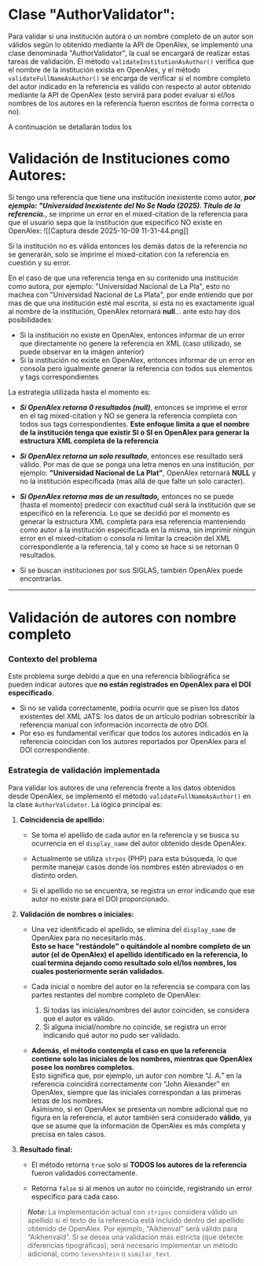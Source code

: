 
# Clase "AuthorValidator":

Para validar si una institución autora o un nombre completo de un autor son válidos según lo obtenido mediante la API de OpenAlex, se implementó una clase denominada "AuthorValidator", la cual se encargará de realizar estas tareas de validación. El método `validateInstitutionAsAuthor()` verifica que el nombre de la institución exista en OpenAlex, y el método `validateFullNameAsAuthor()` se encarga de verificar si el nombre completo del autor indicado en la referencia es válido con respecto al autor obtenido mediante la API de OpenAlex (esto servirá para poder evaluar si el/los nombres de los autores en la referencia fueron escritos de forma correcta o no).

A continuación se detallarán todos los 

# Validación de Instituciones como Autores:

 Si tengo una referencia que tiene una institución inexistente como autor, ***por ejemplo: "Universidad Inexistente del No Se Nada (2025). Título de la referencia.***, se imprime un error en el mixed-citation de la referencia para que el usuario sepa que la institución que especificó NO existe en OpenAlex:
  ![[Captura desde 2025-10-09 11-31-44.png]]

Si la institución no es válida entonces los demás datos de la referencia no se generarán, solo se imprime el mixed-citation con la referencia en cuestión y su error.

En el caso de que una referencia tenga en su contenido una institución como autora, por ejemplo: "Universidad Nacional de La Pla", esto no machea con "Universidad Nacional de La Plata", por ende entiendo que por mas de que una institución esté mal escrita, si esta no es exactamente igual al nombre de la institución, OpenAlex retornará **null**... ante esto hay dos posibilidades:

- Si la institución no existe en OpenAlex, entonces informar de un error que directamente no genere la referencia en XML (caso utilizado, se puede observar en la imágen anterior)
- Si la institución no existe en OpenAlex, entonces informar de un error en consola pero igualmente generar la referencia con todos sus elementos y tags correspondientes

La estrategia utilizada hasta el momento es: 
- ***Si OpenAlex retorna 0 resultados (null)***, entonces se imprime el error en el tag mixed-citation y NO se genera la referencia completa con todos sus tags correspondientes. **Este enfoque limita a que el nombre de la institución tenga que existir SI o SI en OpenAlex para generar la estructura XML completa de la referencia**
- ***Si OpenAlex retorna un solo resultado***, entonces ese resultado será válido. Por mas de que se ponga una letra menos en una institución, por ejemplo: **"Universidad Nacional de La Plat"**, OpenAlex retornará **NULL** y no la institución especificada (mas allá de que falte un solo caracter). 
- ***Si OpenAlex retorna mas de un resultado,*** entonces no se puede (hasta el momento) predecir con exactitud cuál será la institución que se especificó en la referencia. Lo que se decidió por el momento es generar la estructura XML completa para esa referencia manteniendo como autor a la institución especificada en la misma, sin imprimir ningún error en el mixed-citation o consola ni limitar la creación del XML correspondiente a la referencia, tal y como se hace si se retornan 0 resultados.

- Si se buscan instituciones por sus SIGLAS, también OpenAlex puede encontrarlas.

---
# Validación de autores con nombre completo

### Contexto del problema

Este problema surge debido a que en una referencia bibliográfica se pueden indicar autores que **no están registrados en OpenAlex para el DOI especificado**.  
- Si no se valida correctamente, podría ocurrir que se pisen los datos existentes del XML JATS: los datos de un artículo podrían sobrescribir la referencia manual con información incorrecta de otro DOI.  
- Por eso es fundamental verificar que todos los autores indicados en la referencia coincidan con los autores reportados por OpenAlex para el DOI correspondiente.

### Estrategia de validación implementada

Para validar los autores de una referencia frente a los datos obtenidos desde OpenAlex, se implementó el método `validateFullNameAsAuthor()` en la clase `AuthorValidator`. La lógica principal es:

1. **Coincidencia de apellido:**  
	- Se toma el apellido de cada autor en la referencia y se busca su ocurrencia en el `display_name` del autor obtenido desde OpenAlex.  
	  
	- Actualmente se utiliza `strpos` (PHP) para esta búsqueda, lo que permite manejar casos donde los nombres estén abreviados o en distinto orden.  
	  
    - Si el apellido no se encuentra, se registra un error indicando que ese autor no existe para el DOI proporcionado.
   
2. **Validación de nombres o iniciales:**  
	- Una vez identificado el apellido, se elimina del `display_name` de OpenAlex para no necesitarlo más.  
	  **Esto se hace "restándole" o quitándole al nombre completo de un autor (el de OpenAlex) el apellido identificado en la referencia, lo cual termina dejando como resultado solo el/los nombres, los cuales posteriormente serán validados.**
	  
	- Cada inicial o nombre del autor en la referencia se compara con las partes restantes del nombre completo de OpenAlex:
		1. Si todas las iniciales/nombres del autor coinciden, se considera que el autor es válido.
		2. Si alguna inicial/nombre no coincide, se registra un error indicando qué autor no pudo ser validado.
		   
	- **Además, el método contempla el caso en que la referencia contiene solo las iniciales de los nombres, mientras que OpenAlex posee los nombres completos.**  
	  Esto significa que, por ejemplo, un autor con nombre “J. A.” en la referencia coincidirá correctamente con “John Alexander” en OpenAlex, siempre que las iniciales correspondan a las primeras letras de los nombres.  
	  Asimismo, si en OpenAlex se presenta un nombre adicional que no figura en la referencia, el autor también será considerado **válido**, ya que se asume que la información de OpenAlex es más completa y precisa en tales casos.

3. **Resultado final:**  
	- El método retorna `true` solo si **TODOS los autores de la referencia** fueron validados correctamente.  
	     
	- Retorna `false` si al menos un autor no coincide, registrando un error específico para cada caso.

> _**Nota:**_ La implementación actual con `stripos` considera válido un apellido si el texto de la referencia está incluido dentro del apellido obtenido de OpenAlex. Por ejemplo, “Aikhenval” será válido para “Aikhenvald”. Si se desea una validación más estricta (que detecte diferencias tipográficas), será necesario implementar un método adicional, como `levenshtein` o `similar_text`.